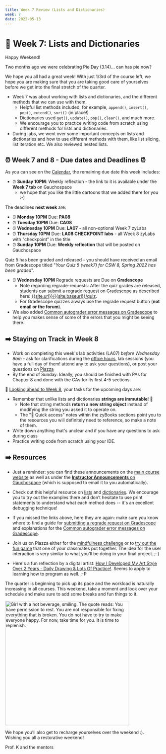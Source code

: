 ```yaml
---
title: Week 7 Review (Lists and Dictionaries)
week: 7
date: 2022-05-13
---
```


# 🎰 Week 7: Lists and Dictionaries

Happy Weekend! 

Two months ago we were celebrating Pie Day (3.14)... can has pie now?

We hope you all had a great week! With just 1/3rd of the course left, we hope you are making sure that you are taking good care of yourselves before we get into the final stretch of the quarter.

 - Week 7 was about working with lists and dictionaries, and the different methods that we can use with them.
    - Helpful list methods included, for example, `append()`, `insert()`, `pop()`, `extend()`, `sort()` (in place!) 
    - Dictionaries used `get()`, `update()`, `pop()`, `clear()`, and much more. 
    -  We encourage you to practice writing code from scratch using different methods for lists and dictionaries.
 - During labs, we went over some important concepts on lists and dictionaries and how to use different methods with them, like list slicing, list iteration etc. We also reviewed nested lists.

## ⏰ Week 7 and 8 - Due dates and Deadlines ⏰

As you can see on the [Calendar]({{site.url}}/{{site.baseurl}}/calendar#week-7), the remaining due date this week includes:
* ⏰  **Sunday 10PM**: Weekly reflection - the link to it is available under the **Week 7 tab** on Gauchospace
    - we hope that you like the little cartoons that we added there for you :-)

The deadlines **next week** are:
* ⏰ **Monday 10PM** Due: **PA08**
* ⏰ **Tuesday 10PM** Due: **CA08**
* ⏰ **Wednesday 10PM** Due: **LA07** - all non-optional Week 7 zyLabs
* ⏰ **Thursday 10PM** Due: **LA08 CHECKPOINT labs** - all Week 8 zyLabs with "checkpoint" in the title
* ⏰ **Sunday 10PM** Due: **Weekly reflection** that will be posted on Gauchospace

Quiz 5 has been graded and released - you should have received an email from Gradescope titled "_Your Quiz 5 (week7) for CSW 8, Spring 2022 has been graded_".
* ⏰ **Wednesday 10PM** Regrade requests are Due on **Gradescope**
    * Note regarding regrade-requests: After the quiz grades are released, students can submit a regrade request on Gradescope as described here: [{{site.url}}/{{site.baseurl}}/quiz]({{site.url}}/{{site.baseurl}}/quiz).
    * For Gradescope quizzes always use the regrade request button (**not email or the forum**).
* We also added [Common autograder error messages on Gradescope]({{site.url}}/{{site.baseurl}}/ref/debug/#common-autograder-error-messages-on-gradescope) to help you makes sense of some of the errors that you might be seeing there.


## ➡️    Staying on Track in Week 8

* Work on completing this week's lab activities (LA07) _before Wednesday 9am_ - ask for clarifications during the [office hours]({{site.url}}/{{site.baseurl}}/schedule/), lab sessions (you have a full day of them! attend any to ask your questions), or post your questions on [Piazza]({{site.aux_links.Piazza}}) 
* By the end of Sunday: Ideally, you should be finished with PAs for Chapter 8 and done with the CAs for its first 4-5 sections.

🔮 [Looking ahead to Week 8]({{site.url}}/{{site.baseurl}}/calendar#week-8), your tasks for the upcoming days are:
* Remember that unlike lists and dictionaries **strings are immutable**! 💎
    - Note that string methods **return a new string object** instead of modifying the string you asked it to operate on.
    - The "📎 Quick access" notes within the zyBooks sections point you to the resources you will definitely need to reference, so make a note of them.
* Write down anything that's unclear and if you have any questions to ask during class
* Practice writing code from scratch using your IDE.



## ➡️    Resources

* Just a reminder: you can find these announcements on the [main course website]({{site.url}}/{{site.baseurl}}/) as well as under the [**Instructor Announcements** on Gauchospace](https://gauchospace.ucsb.edu/courses/mod/forum/view.php?id=1014718) (which is supposed to email it to you automatically).

* Check out this helpful resource on [lists](https://www.w3schools.com/python/python_lists.asp) and [dictionaries](https://www.w3schools.com/python/python_dictionaries.asp). We encourage you to try out the examples there and don’t hesitate to use print statements to understand what each method does -- it's an excellent debugging technique!

* If you missed the links above, here they are again: make sure you know where to find a guide for [submitting a regrade request on Gradescope]({{site.url}}/{{site.baseurl}}/quiz) and explanations for the [Common autograder error messages on Gradescope]({{site.url}}/{{site.baseurl}}/ref/debug/#common-autograder-error-messages-on-gradescope).

* Join us on Piazza either for the [mindfulness challenge](https://piazza.com/class/l1ca0xuimie3f9?cid=243) or to [try out the fun game](https://piazza.com/class/l1ca0xuimie3f9?cid=276) that one of your classmates put together. The idea for the user interaction is very similar to what you'll be doing in your final project. ;-)

* Here's a fun reflection by a digital artist: [How I Developed My Art Style Over 2 Years - Daily Drawing & Lots Of Practice!](https://youtu.be/DIaGLEIYYdo). Seems to apply to learning how to program as well. ;-P

The quarter is beginning to pick up its pace and the workload is naturally increasing in all courses. This weekend, take a moment and look over your schedule and make sure to add some breaks and fun things to it.

<a href="https://tinybuddha.com/fun-and-inspiring/you-have-permission-to-rest/"><img src="https://cdn.tinybuddha.com/wp-content/uploads/2022/01/Permission-to-rest--600x600.png" width="400" alt='Girl with a hot beverage, smiling. The quote reads: You have permission to rest. You are not responsible for fixing everything that is broken. You do not have to try to make everyone happy. For now, take time for you. It is time to replenish.' /></a>

<!--
<a href="https://tinybuddha.com/fun-and-inspiring/not-every-day-has-to-count/"><img src="https://cdn.tinybuddha.com/wp-content/uploads/2022/05/Has-to-count-600x600.png" alt='Girl walking in the rain. The quote reads: Just a reminder that not every day "has to count". Some days are just about making it to the next one. That counts too.' /></a>
-->

We hope you’ll also get to recharge yourselves over the weekend :). Wishing you all a restorative weekend!


Prof. K and the mentors

